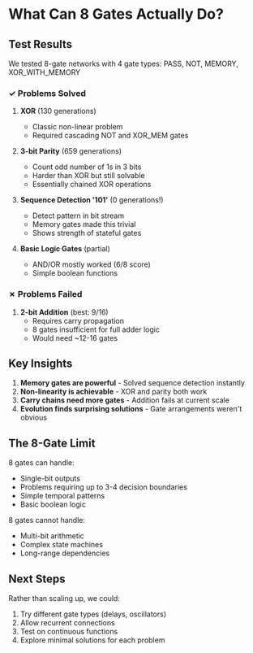 # What Can 8 Gates Actually Do?

## Test Results

We tested 8-gate networks with 4 gate types: PASS, NOT, MEMORY, XOR_WITH_MEMORY

### ✓ Problems Solved

1. **XOR** (130 generations)
   - Classic non-linear problem
   - Required cascading NOT and XOR_MEM gates

2. **3-bit Parity** (659 generations)  
   - Count odd number of 1s in 3 bits
   - Harder than XOR but still solvable
   - Essentially chained XOR operations

3. **Sequence Detection '101'** (0 generations!)
   - Detect pattern in bit stream
   - Memory gates made this trivial
   - Shows strength of stateful gates

4. **Basic Logic Gates** (partial)
   - AND/OR mostly worked (6/8 score)
   - Simple boolean functions

### ✗ Problems Failed

1. **2-bit Addition** (best: 9/16)
   - Requires carry propagation
   - 8 gates insufficient for full adder logic
   - Would need ~12-16 gates

## Key Insights

1. **Memory gates are powerful** - Solved sequence detection instantly
2. **Non-linearity is achievable** - XOR and parity both work
3. **Carry chains need more gates** - Addition fails at current scale
4. **Evolution finds surprising solutions** - Gate arrangements weren't obvious

## The 8-Gate Limit

8 gates can handle:
- Single-bit outputs
- Problems requiring up to 3-4 decision boundaries  
- Simple temporal patterns
- Basic boolean logic

8 gates cannot handle:
- Multi-bit arithmetic
- Complex state machines
- Long-range dependencies

## Next Steps

Rather than scaling up, we could:
1. Try different gate types (delays, oscillators)
2. Allow recurrent connections
3. Test on continuous functions
4. Explore minimal solutions for each problem